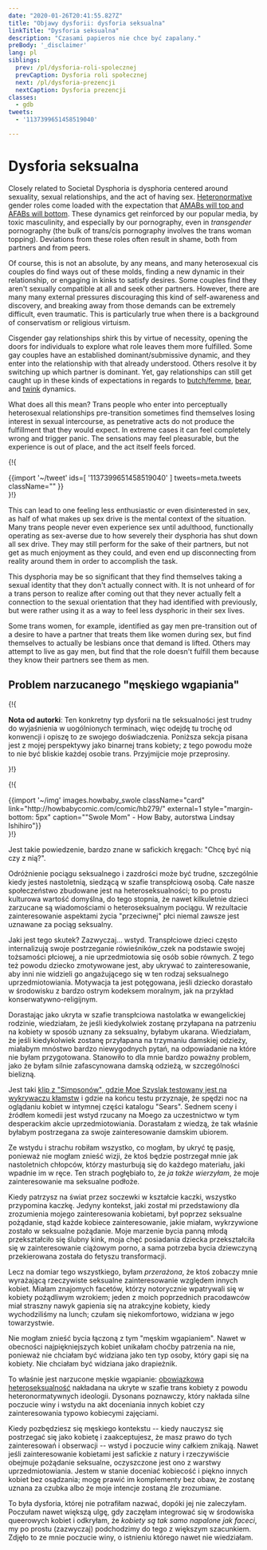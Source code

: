 ```yaml
---
date: "2020-01-26T20:41:55.827Z"
title: "Objawy dysforii: dysforia seksualna"
linkTitle: "Dysforia seksualna"
description: "Czasami papieros nie chce być zapalany."
preBody: '_disclaimer'
lang: pl
siblings:
  prev: /pl/dysforia-roli-spolecznej
  prevCaption: Dysforia roli społecznej
  next: /pl/dysforia-prezencji
  nextCaption: Dysforia prezencji
classes:
  - gdb
tweets:
  - '1137399651458519040'

---
```


# Dysforia seksualna






Closely related to Societal Dysphoria is dysphoria centered around sexuality, sexual relationships, and the act of having sex. [Heteronormative](https://en.wikipedia.org/wiki/Heteronormativity) gender roles come loaded with the expectation that [AMABs will top and AFABs will bottom](https://en.wikipedia.org/wiki/Top,_bottom_and_versatile). These dynamics get reinforced by our popular media, by toxic masculinity, and especially by our pornography, even in *transgender* pornography (the bulk of trans/cis pornography involves the trans woman topping). Deviations from these roles often result in shame, both from partners and from peers.

Of course, this is not an absolute, by any means, and many heterosexual cis couples do find ways out of these molds, finding a new dynamic in their relationship, or engaging in kinks to satisfy desires. Some couples find they aren't sexually compatible at all and seek other partners. However, there are many many external pressures discouraging this kind of self-awareness and discovery, and breaking away from those demands can be extremely difficult, even traumatic. This is particularly true when there is a background of conservatism or religious virtuism.

Cisgender gay relationships shirk this by virtue of necessity, opening the doors for individuals to explore what role leaves them more fulfilled. Some gay couples have an established dominant/submissive dynamic, and they enter into the relationship with that already understood. Others resolve it by switching up which partner is dominant. Yet, gay relationships can still get caught up in these kinds of expectations in regards to [butch/femme](https://en.wikipedia.org/wiki/Butch_and_femme), [bear](https://en.wikipedia.org/wiki/Bear_(gay_culture)), and [twink](https://en.wikipedia.org/wiki/Twink_(gay_slang)) dynamics.

What does all this mean? Trans people who enter into perceptually heterosexual relationships pre-transition sometimes find themselves losing interest in sexual intercourse, as penetrative acts do not produce the fulfillment that they would expect. In extreme cases it can feel completely wrong and trigger panic. The sensations may feel pleasurable, but the experience is out of place, and the act itself feels forced.

{!{ <div class="gutter">{{import '~/tweet' ids=[
    '1137399651458519040'
] tweets=meta.tweets className="" }}</div> }!}

This can lead to one feeling less enthusiastic or even disinterested in sex, as half of what makes up sex drive is the mental context of the situation. Many trans people never even experience sex until adulthood, functionally operating as sex-averse due to how severely their dysphoria has shut down all sex drive. They may still perform for the sake of their partners, but not get as much enjoyment as they could, and even end up disconnecting from reality around them in order to accomplish the task.

This dysphoria may be so significant that they find themselves taking a sexual identity that they don't actually connect with. It is not unheard of for a trans person to realize after coming out that they never actually felt a connection to the sexual orientation that they had identified with previously, but were rather using it as a way to feel less dysphoric in their sex lives.

Some trans women, for example, identified as gay men pre-transition out of a desire to have a partner that treats them like women during sex, but find themselves to actually be lesbians once that demand is lifted. Others may attempt to live as gay men, but find that the role doesn't fulfill them because they know their partners see them as men.

## Problem narzucanego "męskiego wgapiania"

{!{<div class="cw"><p>
<strong>Nota od autorki</strong>: Ten konkretny typ dysforii na tle seksualności jest trudny do wyjaśnienia w uogólnionych terminach, więc odejdę tu trochę od konwencji i opiszę to ze swojego doświadczenia. Poniższa sekcja pisana jest z mojej perspektywy jako binarnej trans kobiety; z tego powodu może to nie być bliskie każdej osobie trans. Przyjmijcie moje przeprosiny.
</p></div>}!}

{!{
<div class="gutter flex">
{{import '~/img' images.howbaby_swole className="card" link="http://howbabycomic.com/comic/hb279/" external=1 style="margin-bottom: 5px" caption="&quot;Swole Mom&quot; - How Baby, autorstwa Lindsay Ishihiro"}}
</div>
}!}

Jest takie powiedzenie, bardzo znane w safickich kręgach: "Chcę być nią czy z nią?".

Odróżnienie pociągu seksualnego i zazdrości może być trudne, szczególnie kiedy jesteś nastoletnią, siedzącą w szafie transpłciową osobą. Całe nasze społeczeństwo zbudowane jest na heteroseksualności; to po prostu kulturowa wartość domyślna, do tego stopnia, że nawet kilkuletnie dzieci zarzucane są wiadomościami o heteroseksualnym pociągu. W rezultacie zainteresowanie aspektami życia "przeciwnej" płci niemal zawsze jest uznawane za pociąg seksualny.

Jaki jest tego skutek? Zazwyczaj... wstyd. Transpłciowe dzieci często internalizują swoje postrzeganie rówieśników_czek na podstawie swojej tożsamości płciowej, a nie uprzedmiotowia się osób sobie równych. Z tego też powodu dziecko zmotywowane jest, aby ukrywać to zainteresowanie, aby inni nie widzieli go angażującego się w ten rodzaj seksualnego uprzedmiotowiania. Motywacja ta jest potęgowana, jeśli dziecko dorastało w środowisku z bardzo ostrym kodeksem moralnym, jak na przykład konserwatywno-religijnym.

Dorastając jako ukryta w szafie transpłciowa nastolatka w ewangelickiej rodzinie, wiedziałam, że jeśli kiedykolwiek zostanę przyłapana na patrzeniu na kobiety w sposób uznany za seksualny, byłabym ukarana. Wiedziałam, że jeśli kiedykolwiek zostanę przyłapana na trzymaniu damskiej odzieży, miałabym mnóstwo bardzo niewygodnych pytań, na odpowiadanie na które nie byłam przygotowana. Stanowiło to dla mnie bardzo poważny problem, jako że byłam silnie zafascynowana damską odzieżą, w szczególności bielizną.

Jest taki [klip z "Simpsonów", gdzie Moe Szyslak testowany jest na wykrywaczu kłamstw](https://www.youtube.com/watch?v=iQGwrK_yDEg) i gdzie na końcu testu przyznaje, że spędzi noc na oglądaniu kobiet w intymnej części katalogu "Sears". Sednem sceny i źródłem komedii jest wstyd rzucany na Moego za uczestnictwo w tym desperackim akcie uprzedmiotowiania. Dorastałam z wiedzą, że tak właśnie byłabym postrzegana za swoje zainteresowanie damskim ubiorem.

Ze wstydu i strachu robiłam wszystko, co mogłam, by ukryć tę pasję, ponieważ nie mogłam znieść wizji, że ktoś będzie postrzegał mnie jak nastoletnich chłopców, którzy masturbują się do każdego materiału, jaki wpadnie im w ręce. Ten strach pogłębiało to, że *ja także wierzyłam*, że moje zainteresowanie ma seksualne podłoże.

Kiedy patrzysz na świat przez soczewki w kształcie kaczki, wszystko przypomina kaczkę. Jedyny kontekst, jaki został mi przedstawiony dla zrozumienia mojego zainteresowania kobietami, był poprzez seksualne pożądanie, stąd każde kobiece zainteresowanie, jakie miałam, wykrzywione zostało w seksualne pożądanie. Moje marzenie bycia panną młodą przekształciło się ślubny kink, moja chęć posiadania dziecka przekształciła się w zainteresowanie ciążowym porno, a sama potrzeba bycia dziewczyną przekierowana została do fetyszu transformacji.

Lecz na domiar tego wszystkiego, byłam *przerażona*, że ktoś zobaczy mnie wyrażającą rzeczywiste seksualne zainteresowanie względem innych kobiet. Miałam znajomych facetów, którzy notorycznie wpatrywali się w kobiety pożądliwym wzrokiem; jeden z moich poprzednich pracodawców miał straszny nawyk gapienia się na atrakcyjne kobiety, kiedy wychodziliśmy na lunch; czułam się niekomfortowo, widziana w jego towarzystwie.

Nie mogłam znieść bycia łączoną z tym "męskim wgapianiem". Nawet w obecności najpiękniejszych kobiet unikałam choćby patrzenia na nie, ponieważ nie chciałam być widziana jako ten typ osoby, który gapi się na kobiety. Nie chciałam być widziana jako drapieżnik.

To właśnie jest narzucone męskie wgapianie: [obowiązkowa heteroseksualność](https://pl.wikipedia.org/wiki/Obowi%C4%85zkowy_heteroseksualizm) nakładana na ukryte w szafie trans kobiety z powodu heteronormatywnych ideologii. Dysonans poznawczy, który nakłada silne poczucie winy i wstydu na akt doceniania innych kobiet czy zainteresowania typowo kobiecymi zajęciami.

Kiedy pozbędziesz się męskiego kontekstu -- kiedy nauczysz się postrzegać się jako kobietę i zaakceptujesz, że masz prawo do tych zainteresowań i obserwacji -- wstyd i poczucie winy całkiem znikają. Nawet jeśli zainteresowanie kobietami jest safickie z natury i rzeczywiście obejmuje pożądanie seksualne, oczyszczone jest ono z warstwy uprzedmiotowiania. Jestem w stanie doceniać kobiecość i piękno innych kobiet bez osądzania; mogę prawić im komplementy bez obaw, że zostanę uznana za czubka albo że moje intencje zostaną źle zrozumiane.

To była dysforia, której nie potrafiłam nazwać, dopóki jej nie zaleczyłam. Poczułam nawet większą ulgę, gdy zaczęłam integrować się w środowiska queerowych kobiet i odkryłam, że *kobiety są tak samo napalone jak faceci*, my po prostu (zazwyczaj) podchodzimy do tego z większym szacunkiem. Zdjęło to ze mnie poczucie winy, o istnieniu którego nawet nie wiedziałam.
